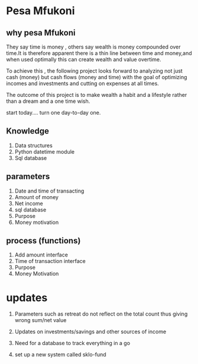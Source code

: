 # Pesa Mfukoni

## why pesa Mfukoni 
They say time is money , others say wealth is money compounded over time.It is therefore apparent there is a 
thin line between time and money,and when used optimally this can create wealth and value overtime.

To achieve this , the following project looks forward to analyzing not just cash (money) but cash flows (money and time) 
with the goal of optimizing incomes and investments and cutting on expenses at all times.

The outcome of this project is to make wealth a habit and a lifestyle rather than a dream and a one time wish.

start today....  turn one day-to-day one.



## Knowledge
1. Data structures
2. Python datetime module
3. Sql database


## parameters
1. Date and time of transacting
2. Amount of money
3. Net income
4. sql database
5. Purpose
6. Money motivation

## process (functions)
1. Add amount interface
2. Time of transaction interface
3. Purpose
4. Money Motivation



# updates
1. Parameters such as retreat do not reflect on the total count thus giving wrong sum/net value
2. Updates on investments/savings and other sources of income
3. Need for a database to track everything in a go


4. set up a new system called sklo-fund



